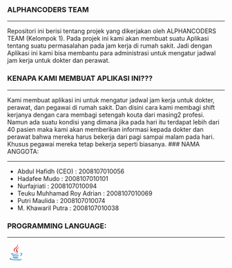### ALPHANCODERS TEAM 
<hr>
Repositori ini berisi tentang projek yang dikerjakan oleh ALPHANCODERS TEAM (Kelompok 1).
Pada projek ini kami akan membuat suatu Aplikasi tentang suatu permasalahan pada jam kerja di rumah sakit.
Jadi dengan Aplikasi ini kami bisa membantu para administrasi untuk mengatur jadwal jam kerja untuk dokter dan perawat.

### KENAPA KAMI MEMBUAT APLIKASI INI???
<hr>
Kami membuat aplikasi ini untuk mengatur jadwal jam kerja untuk dokter, perawat, dan pegawai di rumah sakit. Dan disini 
cara kami membagi shift kerjanya dengan cara membagi setengah kouta dari masing2 profesi. Namun ada suatu kondisi yang dimana jika pada hari itu
terdapat lebih dari 40 pasien maka kami akan memberikan informasi kepada dokter dan perawat bahwa mereka harus 
bekerja dari pagi sampai malam pada hari. Khusus pegawai mereka tetap bekerja seperti biasanya.
### NAMA ANGGOTA:
<hr>
<ul>
  <li>Abdul Hafidh (CEO) : 2008107010056</li>
  <li>Hadafee Mudo : 	2008107010101</li>
   <li>Nurfajriati : 	2008107010094</li>
   <li>Teuku Muhhamad Roy Adrian : 2008107010069</li>
   <li>Putri Maulida : 	2008107010074</li>
   <li>M. Khawaril Putra : 2008107010038</li>
</ul>

<h3 align="left"><b>PROGRAMMING LANGUAGE:</b></h3>
<hr>
<p  <a href="https://www.java.com" target="_blank"> <img src="https://raw.githubusercontent.com/devicons/devicon/master/icons/java/java-original.svg" alt="java" width="40" height="40"/> </a>   </p>


